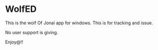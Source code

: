 # WolfED
This is the wolf Of Jonai app for windows.
This is for tracking and issue.

No user support is giving.

Enjoy@!!
